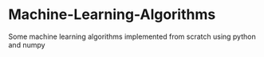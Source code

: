 # Machine-Learning-Algorithms
Some machine learning algorithms implemented from scratch using python and numpy
